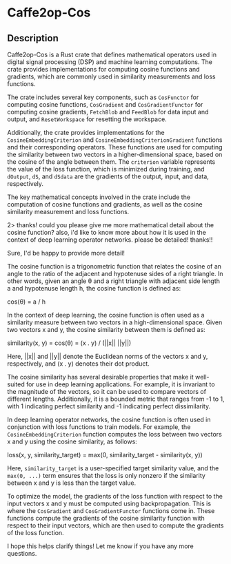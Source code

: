 # Caffe2op-Cos

## Description

Caffe2op-Cos is a Rust crate that defines
mathematical operators used in digital signal
processing (DSP) and machine learning
computations. The crate provides implementations
for computing cosine functions and gradients,
which are commonly used in similarity measurements
and loss functions.

The crate includes several key components, such as
`CosFunctor` for computing cosine functions,
`CosGradient` and `CosGradientFunctor` for
computing cosine gradients, `FetchBlob` and
`FeedBlob` for data input and output, and
`ResetWorkspace` for resetting the workspace.

Additionally, the crate provides implementations
for the `CosineEmbeddingCriterion` and
`CosineEmbeddingCriterionGradient` functions and
their corresponding operators. These functions are
used for computing the similarity between two
vectors in a higher-dimensional space, based on
the cosine of the angle between them. The
`criterion` variable represents the value of the
loss function, which is minimized during training,
and `dOutput`, `dS`, and `dSdata` are the
gradients of the output, input, and data,
respectively.

The key mathematical concepts involved in the
crate include the computation of cosine functions
and gradients, as well as the cosine similarity
measurement and loss functions.

2> thanks! could you please give me more
mathematical detail about the cosine function?
also, i'd like to know more about how it is used
in the context of deep learning operator networks.
please be detailed! thanks!!

Sure, I'd be happy to provide more detail!

The cosine function is a trigonometric function
that relates the cosine of an angle to the ratio
of the adjacent and hypotenuse sides of a right
triangle. In other words, given an angle θ and
a right triangle with adjacent side length a and
hypotenuse length h, the cosine function is
defined as:

cos(θ) = a / h

In the context of deep learning, the cosine
function is often used as a similarity measure
between two vectors in a high-dimensional
space. Given two vectors x and y, the cosine
similarity between them is defined as:

similarity(x, y) = cos(θ) = (x . y) / (||x|| ||y||)

Here, ||x|| and ||y|| denote the Euclidean norms
of the vectors x and y, respectively, and (x . y)
denotes their dot product.

The cosine similarity has several desirable
properties that make it well-suited for use in
deep learning applications. For example, it is
invariant to the magnitude of the vectors, so it
can be used to compare vectors of different
lengths. Additionally, it is a bounded metric that
ranges from -1 to 1, with 1 indicating perfect
similarity and -1 indicating perfect
dissimilarity.

In deep learning operator networks, the cosine
function is often used in conjunction with loss
functions to train models. For example, the
`CosineEmbeddingCriterion` function computes the
loss between two vectors x and y using the cosine
similarity, as follows:

loss(x, y, similarity_target) = max(0,
similarity_target - similarity(x, y))

Here, `similarity_target` is a user-specified
target similarity value, and the `max(0, ...)`
term ensures that the loss is only nonzero if the
similarity between x and y is less than the target
value.

To optimize the model, the gradients of the loss
function with respect to the input vectors x and
y must be computed using backpropagation. This is
where the `CosGradient` and `CosGradientFunctor`
functions come in. These functions compute the
gradients of the cosine similarity function with
respect to their input vectors, which are then
used to compute the gradients of the loss
function.

I hope this helps clarify things! Let me know if
you have any more questions.
